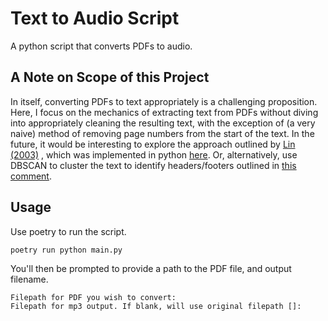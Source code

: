 # Text to Audio Script

A python script that converts PDFs to audio.

## A Note on Scope of this Project
In itself, converting PDFs to text appropriately is a challenging proposition. 
Here, I focus on the mechanics of extracting text from PDFs without diving into 
appropriately cleaning the resulting text, with the exception of (a very naive)
method of removing page numbers from the start of the text. In the future, it 
would be interesting to explore the approach outlined by
[Lin (2003)](https://www.researchgate.net/publication/221253782_Header_and_Footer_Extraction_by_Page-Association)
, which was implemented in python [here](https://medium.com/@hussainshahbazkhawaja/paper-implementation-header-and-footer-extraction-by-page-association-3a499b2552ae).
Or, alternatively, use DBSCAN to cluster the text to identify headers/footers outlined in [this comment](https://github.com/pymupdf/PyMuPDF/discussions/2259#discussioncomment-6669190).

## Usage

Use poetry to run the script. 
```sh
poetry run python main.py
```

You'll then be prompted to provide a path to the PDF file, and output filename.

```
Filepath for PDF you wish to convert:
Filepath for mp3 output. If blank, will use original filepath []:
```


